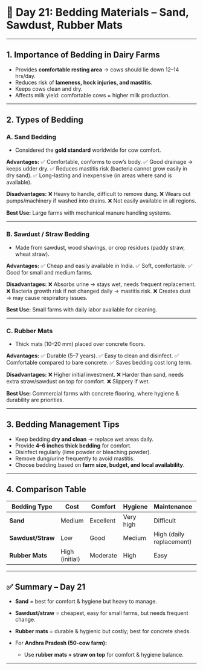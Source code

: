 <h1>🐄 Day 21: Bedding Materials – Sand, Sawdust, Rubber Mats</h1>

---

## 1. Importance of Bedding in Dairy Farms

* Provides **comfortable resting area** → cows should lie down 12–14 hrs/day.
* Reduces risk of **lameness, hock injuries, and mastitis**.
* Keeps cows clean and dry.
* Affects milk yield: comfortable cows = higher milk production.

---

## 2. Types of Bedding

### **A. Sand Bedding**

* Considered the **gold standard** worldwide for cow comfort.

**Advantages:**
✅ Comfortable, conforms to cow’s body.
✅ Good drainage → keeps udder dry.
✅ Reduces mastitis risk (bacteria cannot grow easily in dry sand).
✅ Long-lasting and inexpensive (in areas where sand is available).

**Disadvantages:**
❌ Heavy to handle, difficult to remove dung.
❌ Wears out pumps/machinery if washed into drains.
❌ Not easily available in all regions.

**Best Use:** Large farms with mechanical manure handling systems.

---

### **B. Sawdust / Straw Bedding**

* Made from sawdust, wood shavings, or crop residues (paddy straw, wheat straw).

**Advantages:**
✅ Cheap and easily available in India.
✅ Soft, comfortable.
✅ Good for small and medium farms.

**Disadvantages:**
❌ Absorbs urine → stays wet, needs frequent replacement.
❌ Bacteria growth risk if not changed daily → mastitis risk.
❌ Creates dust → may cause respiratory issues.

**Best Use:** Small farms with daily labor available for cleaning.

---

### **C. Rubber Mats**

* Thick mats (10–20 mm) placed over concrete floors.

**Advantages:**
✅ Durable (5–7 years).
✅ Easy to clean and disinfect.
✅ Comfortable compared to bare concrete.
✅ Saves bedding cost long term.

**Disadvantages:**
❌ Higher initial investment.
❌ Harder than sand, needs extra straw/sawdust on top for comfort.
❌ Slippery if wet.

**Best Use:** Commercial farms with concrete flooring, where hygiene & durability are priorities.

---

## 3. Bedding Management Tips

* Keep bedding **dry and clean** → replace wet areas daily.
* Provide **4–6 inches thick bedding** for comfort.
* Disinfect regularly (lime powder or bleaching powder).
* Remove dung/urine frequently to avoid mastitis.
* Choose bedding based on **farm size, budget, and local availability**.

---

## 4. Comparison Table

| Bedding Type      | Cost           | Comfort   | Hygiene   | Maintenance              | Suitability        |
| ----------------- | -------------- | --------- | --------- | ------------------------ | ------------------ |
| **Sand**          | Medium         | Excellent | Very high | Difficult                | Large farms        |
| **Sawdust/Straw** | Low            | Good      | Medium    | High (daily replacement) | Small/medium farms |
| **Rubber Mats**   | High (initial) | Moderate  | High      | Easy                     | Commercial farms   |

---

## ✅ Summary – Day 21

* **Sand** = best for comfort & hygiene but heavy to manage.
* **Sawdust/straw** = cheapest, easy for small farms, but needs frequent change.
* **Rubber mats** = durable & hygienic but costly; best for concrete sheds.
* For **Andhra Pradesh (50-cow farm):**

  * Use **rubber mats + straw on top** for comfort & hygiene balance.

---

